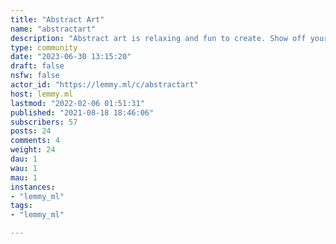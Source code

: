 ```yaml
---
title: "Abstract Art" 
name: "abstractart"
description: "Abstract art is relaxing and fun to create. Show off your talent and join a community of artists who appreciate what you make!"
type: community
date: "2023-06-30 13:15:20"
draft: false
nsfw: false
actor_id: "https://lemmy.ml/c/abstractart"
host: lemmy.ml
lastmod: "2022-02-06 01:51:31"
published: "2021-08-18 18:46:06"
subscribers: 57
posts: 24
comments: 4
weight: 24
dau: 1
wau: 1
mau: 1
instances:
- "lemmy_ml"
tags: 
- "lemmy_ml"

---
```

